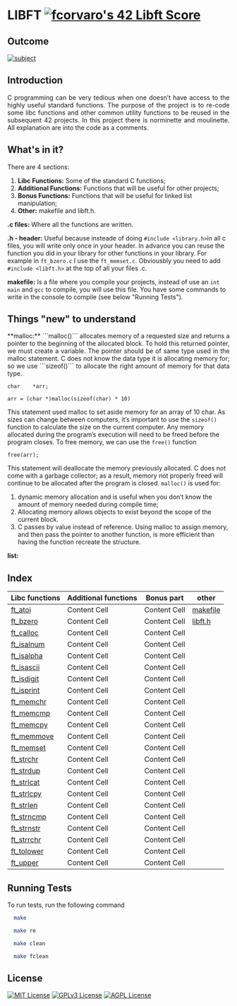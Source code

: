 # LIBFT [![fcorvaro's 42 Libft Score](https://badge42.vercel.app/api/v2/clftrr31n000608jvhnng5zld/project/3049229)](https://github.com/JaeSeoKim/badge42)

## Outcome

[![subject](https://img.shields.io/badge/subject-libft-blueviolet)](https://github.com/f-corvaro/42.common_core/blob/main/libft/libft/0.en.subject.pdf)


## Introduction
<p align="justify">
C programming can be very tedious when one doesn’t have access to the highly useful
standard functions. The purpose of the project is to re-code some libc functions and other common utility functions to be reused in the subsequent 42 projects. In this project there is norminette and moulinette. All explanation are into the code as a comments.
</p>

## What's in it?
<p align="justify">
There are 4 sections:

1. **Libc Functions:** Some of the standard C functions;
2. **Additional Functions:** Functions that will be useful for other projects;
3. **Bonus Functions:** Functions that will be useful for linked list manipulation;
4. **Other:** makefile and libft.h.

**.c files:**
Where all the functions are written.

**.h - header:** Useful because insteade of doing `#include <library.h>`in all c files, you will write only once in your header. In advance you can reuse the function you did in your library for other functions in your library. For example in `ft_bzero.c` I use the `ft_memset.c`. Obviousbly you need to add `#include <libft.h>` at the top of all your files .c.

**makefile:**
Is a file where you compile your projects, instead of use an `int main` and `gcc` to compile, you will use this file. You have some commands to write in the console to compile (see below "Running Tests").
</p>

## Things "new" to understand
<p align="justify">
**malloc:** ```malloc()``` allocates memory of a requested size and returns a pointer to the beginning of the allocated block. To hold this returned pointer, we must create a variable. The pointer should be of same type used in the malloc statement.
C does not know the data type it is allocating memory for; so we use ```sizeof()``` to allocate the right amount of memory for that data type.

```
char    *arr;

arr = (char *)malloc(sizeof(char) * 10)
```

This statement used malloc to set aside memory for an array of 10 char. As sizes can change between computers, it’s important to use the ```sizeof()``` function to calculate the size on the current computer. Any memory allocated during the program’s execution will need to be freed before the program closes. To free memory, we can use the ```free()``` function

```
free(arr);
```

This statement will deallocate the memory previously allocated. C does not come with a garbage collector; as a result, memory not properly freed will continue to be allocated after the program is closed. ```malloc()``` is used for:
1. dynamic memory allocation and is useful when you don’t know the amount of memory needed during compile time;
2. Allocating memory allows objects to exist beyond the scope of the current block.
3. C passes by value instead of reference. Using malloc to assign memory, and then pass the pointer to another function, is more efficient than having the function recreate the structure.


**list:**

</p>

## Index

<p align="justify">

| Libc functions  | Additional functions | Bonus part |  other |
| ------------- | ------------- | ------------- |  ------------- |
| [ft_atoi](https://github.com/f-corvaro/42.common_core/blob/main/libft/libft/ft_atoi.c)| Content Cell  | Content Cell  | [makefile](https://github.com/f-corvaro/42.common_core/blob/main/libft/libft/Makefile)  |
| [ft_bzero](https://github.com/f-corvaro/42.common_core/blob/main/libft/libft/ft_bzero.c) | Content Cell  | Content Cell  | [libft.h](https://github.com/f-corvaro/42.common_core/blob/main/libft/libft/libft.h) |
| [ft_calloc](https://github.com/f-corvaro/42.common_core/blob/main/libft/libft/ft_calloc.c)  | Content Cell  | Content Cell  |
| [ft_isalnum](https://github.com/f-corvaro/42.common_core/blob/main/libft/libft/ft_isalnum.c) | Content Cell  | Content Cell  |
| [ft_isalpha](https://github.com/f-corvaro/42.common_core/blob/main/libft/libft/ft_isalpha.c)  | Content Cell  | Content Cell  |
| [ft_isascii](https://github.com/f-corvaro/42.common_core/blob/main/libft/libft/ft_isascii.c)  | Content Cell  | Content Cell  |
| [ft_isdigit](https://github.com/f-corvaro/42.common_core/blob/main/libft/libft/ft_isdigit.c)  | Content Cell  | Content Cell  |
| [ft_isprint](https://github.com/f-corvaro/42.common_core/blob/main/libft/libft/ft_isprint.c)  | Content Cell  | Content Cell  |
| [ft_memchr](https://github.com/f-corvaro/42.common_core/blob/main/libft/libft/ft_memchr.c)  | Content Cell  | Content Cell  |
| [ft_memcmp](https://github.com/f-corvaro/42.common_core/blob/main/libft/libft/ft_memcmp.c)  | Content Cell  | Content Cell  |
| [ft_memcpy](https://github.com/f-corvaro/42.common_core/blob/main/libft/libft/ft_memcpy.c) | Content Cell  | Content Cell  |
| [ft_memmove](https://github.com/f-corvaro/42.common_core/blob/main/libft/libft/ft_memmove.c)  | Content Cell  | Content Cell  |
| [ft_memset](https://github.com/f-corvaro/42.common_core/blob/main/libft/libft/ft_memset.c) | Content Cell  | Content Cell  |
| [ft_strchr](https://github.com/f-corvaro/42.common_core/blob/main/libft/libft/ft_strchr.c)  | Content Cell  | Content Cell  |
| [ft_strdup](https://github.com/f-corvaro/42.common_core/blob/main/libft/libft/ft_strdup.c)  | Content Cell  | Content Cell  |
| [ft_strlcat](https://github.com/f-corvaro/42.common_core/blob/main/libft/libft/ft_strlcat.c)  | Content Cell  | Content Cell  |
| [ft_strlcpy](https://github.com/f-corvaro/42.common_core/blob/main/libft/libft/ft_strlcpy.c)  | Content Cell  | Content Cell  |
| [ft_strlen](https://github.com/f-corvaro/42.common_core/blob/main/libft/libft/ft_strlen.c)  | Content Cell  | Content Cell  |
| [ft_strncmp](https://github.com/f-corvaro/42.common_core/blob/main/libft/libft/ft_strncmp.c)  | Content Cell  | Content Cell  |
| [ft_strnstr](https://github.com/f-corvaro/42.common_core/blob/main/libft/libft/ft_strnstr.c)  | Content Cell  | Content Cell  |
| [ft_strrchr](https://github.com/f-corvaro/42.common_core/blob/main/libft/libft/ft_strrstr.c)  | Content Cell  | Content Cell  |
| [ft_tolower](https://github.com/f-corvaro/42.common_core/blob/main/libft/libft/ft_tolower.c)  | Content Cell  | Content Cell  |
| [ft_upper](https://github.com/f-corvaro/42.common_core/blob/main/libft/libft/ft_toupper.c)  | Content Cell  | Content Cell  |

</p>

## Running Tests

<p align="justify">
To run tests, run the following command

```bash
  make
```

```bash
  make re
```

```bash
  make clean
```

```bash
  make fclean
```
</p>

## License

[![MIT License](https://img.shields.io/badge/License-MIT-green.svg)](https://choosealicense.com/licenses/mit/)
[![GPLv3 License](https://img.shields.io/badge/License-GPL%20v3-yellow.svg)](https://opensource.org/licenses/)
[![AGPL License](https://img.shields.io/badge/license-AGPL-blue.svg)](http://www.gnu.org/licenses/agpl-3.0)
